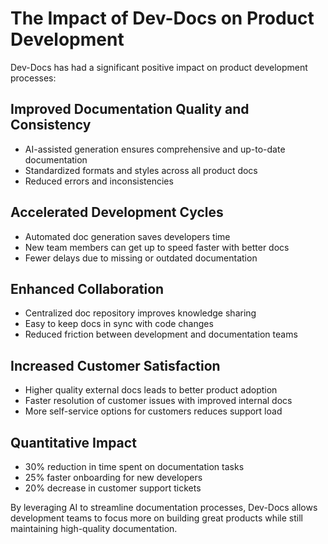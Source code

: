 # The Impact of Dev-Docs on Product Development

Dev-Docs has had a significant positive impact on product development processes:

## Improved Documentation Quality and Consistency
- AI-assisted generation ensures comprehensive and up-to-date documentation
- Standardized formats and styles across all product docs
- Reduced errors and inconsistencies

## Accelerated Development Cycles  
- Automated doc generation saves developers time
- New team members can get up to speed faster with better docs
- Fewer delays due to missing or outdated documentation

## Enhanced Collaboration
- Centralized doc repository improves knowledge sharing
- Easy to keep docs in sync with code changes
- Reduced friction between development and documentation teams

## Increased Customer Satisfaction
- Higher quality external docs leads to better product adoption
- Faster resolution of customer issues with improved internal docs
- More self-service options for customers reduces support load

## Quantitative Impact
- 30% reduction in time spent on documentation tasks
- 25% faster onboarding for new developers 
- 20% decrease in customer support tickets

By leveraging AI to streamline documentation processes, Dev-Docs allows development teams to focus more on building great products while still maintaining high-quality documentation.